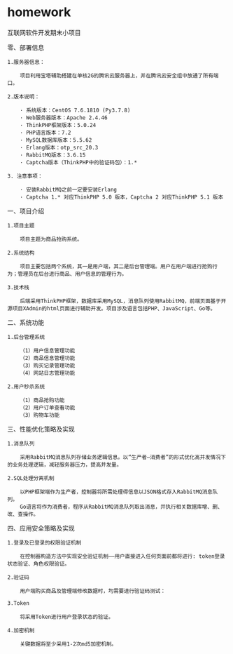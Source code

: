 # homework
互联网软件开发期末小项目

零、部署信息

    1.服务器信息：
    
        项目利用宝塔辅助搭建在单核2G的腾讯云服务器上，并在腾讯云安全组中放通了所有端口。
        
    2.版本说明：
    
        · 系统版本：CentOS 7.6.1810 (Py3.7.8)
        · Web服务器版本：Apache 2.4.46
        · ThinkPHP框架版本：5.0.24
        · PHP语言版本：7.2
        · MySQL数据库版本：5.5.62
        · Erlang版本：otp_src_20.3
        · RabbitMQ版本：3.6.15
        · Captcha版本（ThinkPHP中的验证码包）：1.*

    3. 注意事项：
    
        · 安装RabbitMQ之前一定要安装Erlang
        · Captcha 1.* 对应ThinkPHP 5.0 版本，Captcha 2 对应ThinkPHP 5.1 版本

一、项目介绍

    1.项目主题

        项目主题为商品抢购系统。

    2.系统结构

        项目主要包括两个系统，其一是用户端，其二是后台管理端。用户在用户端进行抢购行为；管理员在后台进行商品、用户信息的管理行为。

    3.技术栈

        后端采用ThinkPHP框架，数据库采用MySQL，消息队列使用RabbitMQ，前端页面基于开源项目XAdmin的html页面进行辅助开发。项目涉及语言包括PHP、JavaScript、Go等。


二、系统功能

    1.后台管理系统

        （1）用户信息管理功能
        （2）商品信息管理功能
        （3）购买记录管理功能
        （4）网站日志管理功能

    2.用户秒杀系统

        （1）商品抢购功能
        （2）用户订单查看功能
        （3）购物车功能

三、性能优化策略及实现

    1.消息队列

        采用RabbitMQ消息队列存储业务逻辑信息。以“生产者—消费者”的形式优化高并发情况下的业务处理逻辑，减轻服务器压力，提高并发量。

    2.SQL处理分离机制

        以PHP框架端作为生产者，控制器将所需处理得信息以JSON格式存入RabbitMQ消息队列。
        Go语言将作为消费者，程序从RabbitMQ消息队列取出消息，并执行相关数据库增、删、改、查操作。

四、应用安全策略及实现

    1.登录及已登录的权限验证机制

        在控制器构造方法中实现安全验证机制——用户直接进入任何页面前都将进行: token登录状态验证、角色权限验证。

    2.验证码

        用户端购买商品及管理端修改数据时，均需要进行验证码测试：

    3.Token

        将采用Token进行用户登录状态的验证。

    4.加密机制

        关键数据将至少采用1-2次md5加密机制。
 
 
